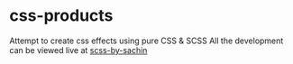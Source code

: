 # css-products
Attempt to create css effects using pure CSS &amp; SCSS
All the development can be viewed live at [scss-by-sachin]()
